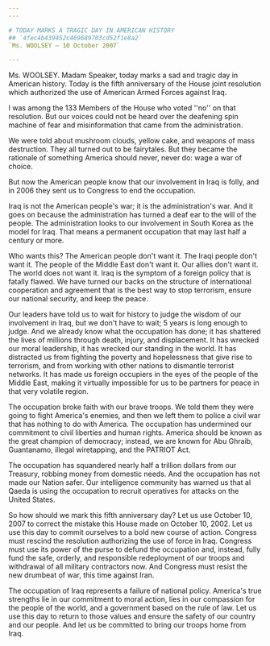 ```yaml
---
---

# TODAY MARKS A TRAGIC DAY IN AMERICAN HISTORY
## `4fec4b439452c469689703cd52f1e8a2`
`Ms. WOOLSEY — 10 October 2007`

---
```



Ms. WOOLSEY. Madam Speaker, today marks a sad and tragic day in 
American history. Today is the fifth anniversary of the House joint 
resolution which authorized the use of American Armed Forces against 
Iraq.

I was among the 133 Members of the House who voted ''no'' on that 
resolution. But our voices could not be heard over the deafening spin 
machine of fear and misinformation that came from the administration.

We were told about mushroom clouds, yellow cake, and weapons of mass 
destruction. They all turned out to be fairytales. But they became the 
rationale of something America should never, never do: wage a war of 
choice.

But now the American people know that our involvement in Iraq is 
folly, and in 2006 they sent us to Congress to end the occupation.

Iraq is not the American people's war; it is the administration's 
war. And it goes on because the administration has turned a deaf ear to 
the will of the people. The administration looks to our involvement in 
South Korea as the model for Iraq. That means a permanent occupation 
that may last half a century or more.

Who wants this? The American people don't want it. The Iraqi people 
don't want it. The people of the Middle East don't want it. Our allies 
don't want it. The world does not want it. Iraq is the symptom of a 
foreign policy that is fatally flawed. We have turned our backs on the 
structure of international cooperation and agreement that is the best 
way to stop terrorism, ensure our national security, and keep the 
peace.


Our leaders have told us to wait for history to judge the wisdom of 
our involvement in Iraq, but we don't have to wait; 5 years is long 
enough to judge. And we already know what the occupation has done; it 
has shattered the lives of millions through death, injury, and 
displacement. It has wrecked our moral leadership, it has wrecked our 
standing in the world. It has distracted us from fighting the poverty 
and hopelessness that give rise to terrorism, and from working with 
other nations to dismantle terrorist networks. It has made us foreign 
occupiers in the eyes of the people of the Middle East, making it 
virtually impossible for us to be partners for peace in that very 
volatile region.

The occupation broke faith with our brave troops. We told them they 
were going to fight America's enemies, and then we left them to police 
a civil war that has nothing to do with America. The occupation has 
undermined our commitment to civil liberties and human rights. America 
should be known as the great champion of democracy; instead, we are 
known for Abu Ghraib, Guantanamo, illegal wiretapping, and the PATRIOT 
Act.

The occupation has squandered nearly half a trillion dollars from our 
Treasury, robbing money from domestic needs. And the occupation has not 
made our Nation safer. Our intelligence community has warned us that al 
Qaeda is using the occupation to recruit operatives for attacks on the 
United States.

So how should we mark this fifth anniversary day? Let us use October 
10, 2007 to correct the mistake this House made on October 10, 2002. 
Let us use this day to commit ourselves to a bold new course of action. 
Congress must rescind the resolution authorizing the use of force in 
Iraq. Congress must use its power of the purse to defund the occupation 
and, instead, fully fund the safe, orderly, and responsible 
redeployment of our troops and withdrawal of all military contractors 
now. And Congress must resist the new drumbeat of war, this time 
against Iran.

The occupation of Iraq represents a failure of national policy. 
America's true strengths lie in our commitment to moral action, lies in 
our compassion for the people of the world, and a government based on 
the rule of law. Let us use this day to return to those values and 
ensure the safety of our country and our people. And let us be 
committed to bring our troops home from Iraq.
